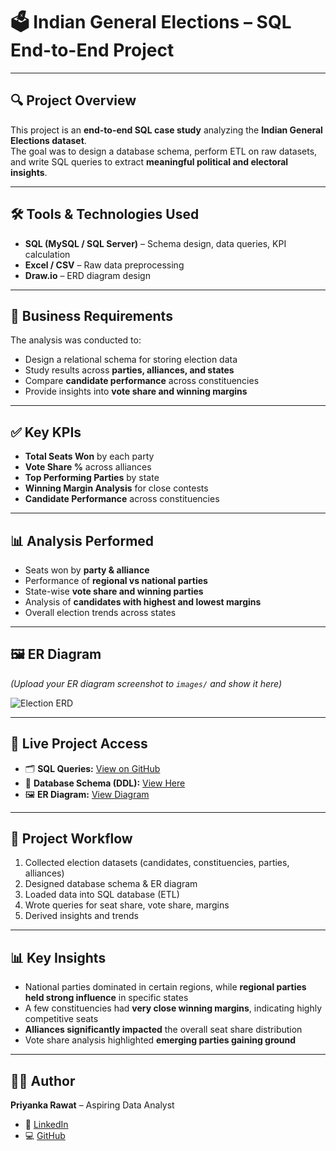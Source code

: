 # 🗳️ Indian General Elections – SQL End-to-End Project  

---

## 🔍 Project Overview  
This project is an **end-to-end SQL case study** analyzing the **Indian General Elections dataset**.  
The goal was to design a database schema, perform ETL on raw datasets, and write SQL queries to extract **meaningful political and electoral insights**.  

---

## 🛠 Tools & Technologies Used  
- **SQL (MySQL / SQL Server)** – Schema design, data queries, KPI calculation  
- **Excel / CSV** – Raw data preprocessing  
- **Draw.io** – ERD diagram design  

---

## 📂 Business Requirements  
The analysis was conducted to:  
- Design a relational schema for storing election data  
- Study results across **parties, alliances, and states**  
- Compare **candidate performance** across constituencies  
- Provide insights into **vote share and winning margins**  

---

## ✅ Key KPIs  
- **Total Seats Won** by each party  
- **Vote Share %** across alliances  
- **Top Performing Parties** by state  
- **Winning Margin Analysis** for close contests  
- **Candidate Performance** across constituencies  

---

## 📊 Analysis Performed  
- Seats won by **party & alliance**  
- Performance of **regional vs national parties**  
- State-wise **vote share and winning parties**  
- Analysis of **candidates with highest and lowest margins**  
- Overall election trends across states  

---

## 🖼️ ER Diagram  
*(Upload your ER diagram screenshot to `images/` and show it here)*  

![Election ERD](images/election_erd.png)  

---

## 🔗 Live Project Access  
- 🗂️ **SQL Queries:** [View on GitHub](SQLQuery1project.sql)  
- 📄 **Database Schema (DDL):** [View Here](PASTE_SCHEMA_FILE_LINK_HERE)  
- 🖼️ **ER Diagram:** [View Diagram](images/election_erd.png)  

---

## 📁 Project Workflow  
1. Collected election datasets (candidates, constituencies, parties, alliances)  
2. Designed database schema & ER diagram  
3. Loaded data into SQL database (ETL)  
4. Wrote queries for seat share, vote share, margins  
5. Derived insights and trends  

---

## 📊 Key Insights  
- National parties dominated in certain regions, while **regional parties held strong influence** in specific states  
- A few constituencies had **very close winning margins**, indicating highly competitive seats  
- **Alliances significantly impacted** the overall seat share distribution  
- Vote share analysis highlighted **emerging parties gaining ground**  

---

## 👩‍💼 Author  
**Priyanka Rawat** – Aspiring Data Analyst  
- 📌 [LinkedIn](https://linkedin.com/in/priyanka-rawat-398bb4337)  
- 💻 [GitHub](https://github.com/Priyanka-Rawat890)  

